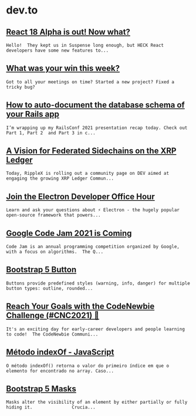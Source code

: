 # dev.to

## [React 18 Alpha is out! Now what?](https://dev.to/cassidoo/react-18-alpha-is-out-now-what-2apj)

```
Hello!  They kept us in Suspense long enough, but HECK React developers have some new features to...
```

## [What was your win this week?](https://dev.to/devteam/what-was-your-win-this-week-2ei4)

```
Got to all your meetings on time? Started a new project? Fixed a tricky bug?
```

## [How to auto-document the database schema of your Rails app](https://dev.to/appland/how-to-auto-document-the-database-schema-of-your-rails-app-50b)

```
I’m wrapping up my RailsConf 2021 presentation recap today. Check out Part 1, Part 2  and Part 3 in c...
```

## [A Vision for Federated Sidechains on the XRP Ledger](https://dev.to/ripplexdev/a-vision-for-federated-sidechains-on-the-xrp-ledger-2o7o)

```
Today, RippleX is rolling out a community page on DEV aimed at engaging the growing XRP Ledger Commun...
```

## [Join the Electron Developer Office Hour](https://dev.to/coscreen/join-our-electron-developer-office-hour-94)

```
Learn and ask your questions about ⚡️ Electron - the hugely popular open-source framework that powers...
```

## [Google Code Jam 2021 is Coming](https://dev.to/yoursunny/google-code-jam-2021-is-coming-2m48)

```
Code Jam is an annual programming competition organized by Google, with a focus on algorithms.  The Q...
```

## [Bootstrap 5 Button](https://dev.to/mdbootstrap/bootstrap-5-button-42l3)

```
Buttons provide predefined styles (warning, info, danger) for multiple button types: outline, rounded...
```

## [Reach Your Goals with the CodeNewbie Challenge (#CNC2021) 🎉](https://dev.to/devteam/reach-your-goals-with-the-codenewbie-challenge-cnc2021-mha)

```
It's an exciting day for early-career developers and people learning to code!  The CodeNewbie Communi...
```

## [Método indexOf - JavaScript](https://dev.to/elianbecali/metodo-indexof-javascript-m58)

```
O método indexOf() retorna o valor do primeiro índice em que o elemento for encontrado no array. Caso...
```

## [Bootstrap 5 Masks](https://dev.to/mdbootstrap/bootstrap-5-masks-38aa)

```
Masks alter the visibility of an element by either partially or fully hiding it.               Crucia...
```
